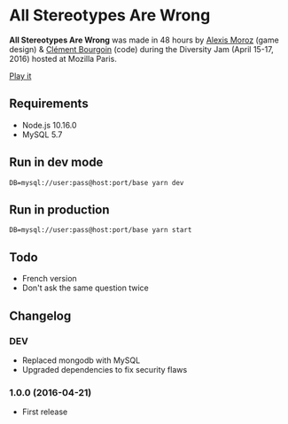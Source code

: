# All Stereotypes Are Wrong

**All Stereotypes Are Wrong** was made in 48 hours by
[Alexis Moroz](https://www.linkedin.com/in/alexismoroz) (game design) &
[Clément Bourgoin](https://twitter.com/ClementBourgoin) (code) during the
Diversity Jam (April 15-17, 2016) hosted at Mozilla Paris.

[Play it](http://asaw.nokto.net/)

## Requirements

- Node.js 10.16.0
- MySQL 5.7

## Run in dev mode

`DB=mysql://user:pass@host:port/base yarn dev`

## Run in production

`DB=mysql://user:pass@host:port/base yarn start`

## Todo

- French version
- Don't ask the same question twice

## Changelog

### DEV

- Replaced mongodb with MySQL
- Upgraded dependencies to fix security flaws

### 1.0.0 (2016-04-21)

- First release
